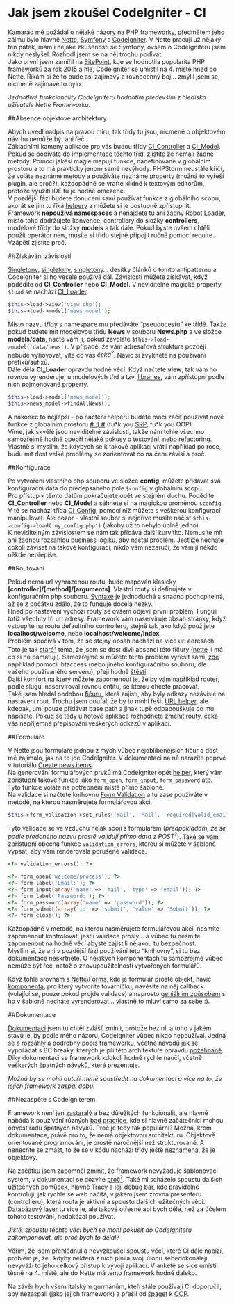 # Jak jsem zkoušel CodeIgniter - CI <br>

Kamarád mě požádal o nějaké názory na PHP frameworky, předmětem jeho zájmu bylo hlavně [Nette](https://nette.org/), [Symfony](https://symfony.com/) a [CodeIgniter](http://www.codeigniter.com/). V Nette pracuji už nějaký ten pátek, mám i nějaké zkušenosti se Symfony, ovšem  o CodeIgniteru jsem nikdy neslyšel. Rozhodl jsem se na něj trochu podívat.<br>
Jako první jsem zamířil na [SitePoint](http://www.sitepoint.com/best-php-framework-2015-sitepoint-survey-results/), kde se hodnotila popularita PHP frameworků za rok 2015 a hle, CodeIgniter se umístil na 4. místě hned po Nette. Říkám si že to bude asi zajímavý a rovnocenný boj… zmýlil jsem se, nicméně zajímavé to bylo.

*Jednotlivé funkcionality CodeIgniteru hodnotím především z hlediska uživatele Nette Frameworku.*

##Absence objektové architektury

Abych uvedl nadpis na pravou míru, tak třídy tu jsou, nicméně o objektovém návrhu nemůže být ani řeč.<br> 
Základními kameny aplikace pro vás budou třídy [CI_Controller](http://www.codeigniter.com/user_guide/general/controllers.html?highlight=ci_controller) a [CI_Model](http://www.codeigniter.com/user_guide/general/models.html?highlight=ci_model). Pokud se podíváte do [implementace](https://github.com/bcit-ci/CodeIgniter/blob/develop/system/core/Controller.php) těchto tříd, zjistíte že nemají žádné metody. Pomocí jakési magie mapují funkce, nadefinované v globálním prostoru a to má prakticky jenom samé nevýhody. PHPStorm neustále křičí, že voláte neznámé metody a používáte neznáme property (možná to vyřeší plugin, ale proč?), každopádně se vraťte klidně k textovým editorům, protože využití IDE tu je hodně omezené.<br>
V pozdější fázi budete donuceni sami používat funkce z globálního scopu, akorát se jim tu říká [helpery](http://www.codeigniter.com/user_guide/helpers/index.html) a můžete si je postupně zpřístupnit.<br>
Framework **nepoužívá namespaces** a nenajdete tu ani žádný [Robot Loader](https://doc.nette.org/cs/2.3/auto-loading), místo toho dodržujete konvence, controllery do složky **controllers**, modelové třídy do složky **models** a tak dále. Pokud byste ovšem chtěli použít operátor new, musíte si třídu stejně připojit ručně pomocí require. Vzápětí zjistíte proč.

##Získávání závislostí

[Singletony](https://sites.google.com/site/steveyegge2/singleton-considered-stupid), [singletony](http://www.c2.com/cgi/wiki?SingletonsAreEvil), [singletony](https://phpfashion.com/je-singleton-zlo)… desítky článků o tomto antipatternu a CodeIgniter si ho vesele používá dál. Závislosti můžete získávat, když podědíte od **CI_Controller** nebo **CI_Model**. V neviditelné magické property `$load` se nachází [CI_Loader](http://www.codeigniter.com/user_guide/libraries/loader.html?highlight=loader).

```php
$this->load->view('view.php');
$this->load->model('news_model');
```

Místo názvu třídy s namespace mu předáváte “pseudocestu” ke třídě. Takže pokud budete mít modelovou třídu **News** v souboru **News.php** a ve složce **models/data**, načte vám jí, pokud zavoláte `$this->load->model('data/news')`. V případě, že vám adresářová struktura později nebude vyhovovat, víte co vás <em title="přepisování cest, všude kde načítáte závislosti">čeká<sup>?</sup></em>. Navíc si zvykněte na používání prefixů/sufixů.<br>
Dále dělá **CI_Loader** opravdu hodně věcí. Když načtete **view**, tak vám ho rovnou vyrenderuje, u modelových tříd a tzv. [libraries](http://www.codeigniter.com/user_guide/libraries/index.html), vám zpřístupní podle nich pojmenované property.

```php
$this->load->model('news_model');
$this->news_model->findAllNews();
```

A nakonec to nejlepší - po načtení helperu budete moci začít používat nové funkce z globálním prostoru [# :) #](http://oi60.tinypic.com/2la5wk0.jpg) (fu\*k you [SRP](https://en.wikipedia.org/wiki/Single_responsibility_principle), fu\*k you OOP).<br>
Víme, jak skvělé jsou neviditelné závislosti, takže nám tohle všechno samozřejmě hodně opepří nějaké pokusy o testování, nebo refactoring. Vlastně si myslím, že kdybych se k takové aplikaci vrátil například po roce, budu mít dost velké problémy se zorientovat co na čem závisí a proč.

##Konfigurace

Po vytvoření vlastního php souboru ve složce **config**, můžete přidávat svá konfigurační data do předepsaného pole `$config` v globálním scopu.<br>
Pro přístup k těmto datům pokračujete opět ve stejném duchu. Podědíte **CI_Controller** nebo **CI_Model** a sáhnete si na magickou proměnou `$config`. V té se nachází třída [CI_Config](http://www.codeigniter.com/user_guide/libraries/config.html?highlight=ci_config), pomocí níž můžete s veškerou konfigurací manipulovat. Ale pozor - vlastní soubor si nejdříve musíte načíst `$this->config->load('my_config.php')` (jakoby už to nebylo úplně jedno).<br>
K neviditelným závislostem se nám tak přidává další kurvítko. Nemusíte mít ani žádnou rozsáhlou business logiku, aby nastal problém. Jestliže necháte cokoli záviset na takové konfiguraci, nikdo vám nezaručí, že vám jí někdo někde nepřepíše.

##Routování

Pokud nemá url vyhrazenou routu, bude mapován klasicky **[controller]/[method]/[arguments]**. Vlastní routy si definujete v konfiguračním php souboru. [Syntaxe](http://www.codeigniter.com/user_guide/general/routing.html) je jednoduchá a snadno pochopitelná, až se z počátku zdálo, že to funguje docela hezky.<br> 
Hned po nastavení výchozí routy se ovšem objevil první problém. Fungují totiž všechny tři url adresy. Framework vám naservíruje obsah stránky, když vstoupíte na routu defaultního controlleru, stejně tak jako když použijete **localhost/welcome**, nebo **localhost/welcome/index**.<br>
Problém spočívá v tom, že se stejný obsah nachází na více url adresách. Toto je tak <a href="http://vyhledavace.info/seo-faq/7/duplicitni-obsah" title="věnujte pozornost datu zveřejnění">staré<sup>?<sup></a> téma, že jsem se dost divil absenci této fičury ([nette](https://doc.nette.org/cs/2.3/routing#toc-seo-a-kanonizace) jí má co si ho pamatuji). Samozřejmě si můžete tento problém vyřešit sami, [zde](http://www.farinspace.com/codeigniter-htaccess-file/) například pomocí .htaccess (nebo jiného konfiguračního souboru, dle vašeho používaného serveru), přeji hodně [štěstí](https://phpfashion.com/vite-komu-ublizil-mod_rewrite).<br>
Další komfort na který můžete zapomenout je, že by vám například router, podle slugu, naservíroval rovnou entitu, se kterou chcete pracovat.<br>
Také jsem hledal podobou [fičuru](https://doc.nette.org/cs/2.3/presenters#toc-vytvareni-odkazu), která zajistí, aby byly odkazy nezávislé na nastavení rout. Trochu jsem doufal, že by to mohl řešit [URL helper](http://www.codeigniter.com/user_guide/helpers/url_helper.html), ale kdepak, umí pouze přidávat base path a jinak tupě odpapouškuje co mu napíšete. Pokud se tedy u hotové aplikace rozhodnete změnit routy, čeká vás nepříjemné přepisování veškerých odkazů v aplikaci.

##Formuláře

V Nette jsou formuláře jednou z mých vůbec nejoblíbenějších fičur a dost mě zajímalo, jak na to jde CodeIgniter. V dokumentaci na ně narazíte poprvé v tutoriálu [Create news items](http://www.codeigniter.com/user_guide/tutorial/create_news_items.html).<br>
Na generování formulářových prvků má CodeIgniter opět [helper](http://www.codeigniter.com/user_guide/helpers/form_helper.html), který vám zpřístupní takové funkce jako `form_open`, `form_input`, `form_password` atp. Tyto funkce voláte na potřebném místě přímo šabloně.<br>
Na validace si načtete knihovnu [Form Validation](http://www.codeigniter.com/user_guide/libraries/form_validation.html) a tu zase používáte v metodě, na kterou nasměrujete formulářovou akci.

```php
$this->form_validation->set_rules('mail', 'Mail', 'required|valid_email');
```

Tyto validace se ve vzduchu nějak spojí s formulářem (<em title="neověřeno">předpokládám, že se podle předaného názvu prostě validují přímo data z POST<sup>?</sup></em>). Také se vám zpřístupní obecná funkce `validation_errors`, kterou si můžete v šabloně vypsat, aby vám renderovala porušené validace.

```php
<?= validation_errors(); ?>

<?= form_open('welcome/process'); ?>
<?= form_label('Email:'); ?>
<?= form_input(array('name' => 'mail', 'type' => 'email')); ?>
<?= form_label('Password:'); ?>
<?= form_password(array('name' => 'password')); ?>
<?= form_submit(array('id' => 'submit', 'value' => 'Submit')); ?>
<?= form_close(); ?>
```

Každopádně v metodě, na kterou nasměrujete formulářovou akci, nesmíte zapomenout kontrolovat, jestli validace prošly... a vůbec tu nesmíte zapomenout na hodně věcí abyste zajistili nějakou tu bezpečnost.<br>
Myslím si, že ani v pozdější fázi používání této “knihovny”, si tu bez dokumentace neškrtnete. O nějakých komponentách tu samozřejmě vůbec nemůže být řeč, natož o znovupoužitelnosti vytvořených formulářů.

Když tohle srovnám s [Nette\Forms](https://doc.nette.org/cs/2.3/forms), kde je formulář prostě objekt, navíc [komponenta](https://doc.nette.org/cs/2.3/components), pro který vytvoříte továrničku, navěsíte na něj callback (volající se, pouze pokud projde validace) a naprosto [geniálním způsobem](https://phpfashion.com/formulare-v-nette-2-1#toc-nove-vykreslovaci-zbrane) si ho v šabloně necháte vyrenderovat… vlastně to mluví samo za sebe :).

##Dokumentace

[Dokumentaci](http://www.codeigniter.com/user_guide/index.html) jsem tu chtěl zvlášť zmínit, protože bez ní, a toho v jakém stavu je, by podle mého názoru, CodeIgniter vůbec nikdo nepoužíval. Jedná se a rozsáhlý a podrobný popis frameworku, včetně návodů jak se vypořádat s BC breaky, kterých je při této architektuře opravdu [požehnaně](http://www.codeigniter.com/user_guide/installation/upgrading.html). Díky dokumentaci se framework kdokoli hodně rychle naučí, včetně veškerých špatných návyků, které prezentuje.

*Možná by se mohli autoři méně soustředit na dokumentaci a více na to, že jejich framework zaspal dobu.*

##Nezaspěte s CodeIgniterem

Framework není jen [zastaralý](http://stackoverflow.com/questions/22645128/start-a-project-with-codeigniter#answer-22646433) a bez důležitých funkcionalit, ale hlavně nabádá k používání různých [bad practice](https://thecelavi.wordpress.com/2014/01/21/stay-away-from-codeigniter/), kde si hlavně začátečníci mohou odvést řadu špatných návyků. 
Proč je tedy tak populární? Možná, krom dokumentace, právě pro to, že nemá objektovou architekturu. Objektově orientované programování, je prostě náročnější než strukturované. A nenechte se zmást, to že se v kódu nachází třídy ještě [neznamená](http://stackoverflow.com/questions/18124553/my-first-oop-aproach-in-codeigniter), že je objektový.

Na začátku jsem zapomněl zmínit, že framework nevyžaduje šablonovací systém, v dokumentaci se dozvíte <a href="https://codeigniter.com/user_guide/overview/at_a_glance.html#codeigniter-does-not-require-a-template-engine" title="doporučuji přečíst :)">proč<sup>?<sup></a>. Také mi scházelo spoustu dalších užitečných pomůcek, hlavně [Tracy](https://tracy.nette.org/) a její [debug bar](https://tracy.nette.org/#toc-debugger-bar), kde pravidelně kontroluji, jak rychle se web načítá, v jakém jsem zrovna presenteru (controlleru), která routa je aktivní a spoustu dalších užitečných věcí. [Databázový layer](http://www.codeigniter.com/user_guide/database/query_builder.html?highlight=query%20builder) tu sice je, ale takové otřesné api bych déle, než za účelem tohoto testování, nedokázal používat.

*Jistě, spoustu těchto věci bych se mohl pokusit do CodeIgniteru zakomponovat, ale proč bych to dělal?*

Věřím, že jsem přehlédnul a nevyzkoušel spoustu věcí, které CI dále nabízí, problém je, že i kdyby některá z nich plnila svojí úlohu sebedokonaleji, nevyváží to jeho celkový přístup k vývoji aplikací. V anketě se sice umístil těsně na 4. místě, ale do Nette má tento framework hodně daleko.

Na závěr bych všem italským gurmánům, kteří stále používají CI doporučil, aby nezaspali (jako jejich framework) a přešli od [špaget](https://cs.wikipedia.org/wiki/%C5%A0pagetov%C3%BD_k%C3%B3d) k [OOP](https://nette.org/).
